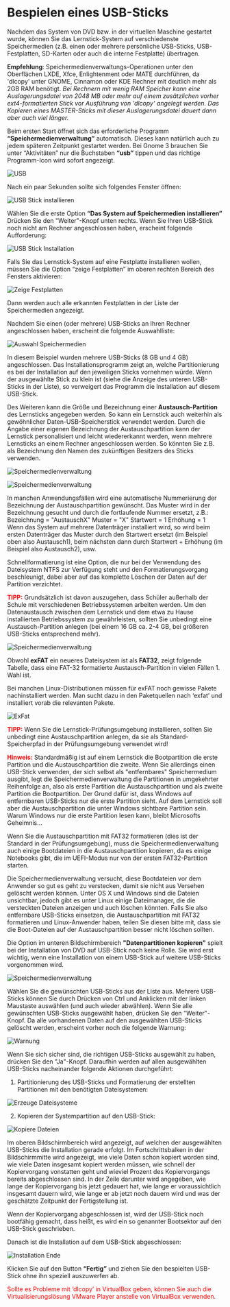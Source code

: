 # Bespielen eines USB-Sticks

Nachdem das System von DVD bzw. in der virtuellen Maschine gestartet wurde, können Sie das Lernstick-System auf verschiedenste Speichermedien (z.B. einen oder mehrere persönliche USB-Sticks, USB-Festplatten, SD-Karten oder auch die interne Festplatte) übertragen. 

**Empfehlung**: Speichermedienverwaltungs-Operationen unter den Oberflächen LXDE, Xfce, Enlightenment oder MATE durchführen, da 'dlcopy' unter GNOME, Cinnamon oder KDE Rechner mit deutlich mehr als 2GB RAM benötigt.
*Bei Rechnern mit wenig RAM Speicher kann eine Auslagerungsdatei von 2048 MB oder mehr auf einem zusätzlichen vorher ext4-formatierten Stick vor Ausführung von 'dlcopy' angelegt werden. Das Kopieren eines MASTER-Sticks mit dieser Auslagerungsdatei dauert dann aber auch viel länger.*

Beim ersten Start öffnet sich das erforderliche Programm **“Speichermedienverwaltung”** automatisch. 
Dieses kann natürlich auch zu jedem späteren Zeitpunkt gestartet werden. 
Bei Gnome 3 brauchen Sie unter “Aktivitäten” nur die Buchstaben **“usb”** tippen und das richtige Programm-Icon wird sofort angezeigt.

![](../../assets/usb.png "USB")

Nach ein paar Sekunden sollte sich folgendes Fenster öffnen:

![](../../assets/stick-installieren.png "USB Stick installieren")

Wählen Sie die erste Option **“Das System auf Speichermedien installieren”**
Drücken Sie den "Weiter"-Knopf unten rechts. Wenn Sie Ihren USB-Stick noch nicht am Rechner angeschlossen haben, erscheint folgende Aufforderung:

![](../../assets/usb-stick-installation.png "USB Stick Installation")

Falls Sie das Lernstick-System auf eine Festplatte installieren wollen, müssen Sie die Option “zeige Festplatten” im oberen rechten Bereich des Fensters aktivieren:

![](../../assets/zeige-festplatten.png "Zeige Festplatten")

Dann werden auch alle erkannten Festplatten in der Liste der Speichermedien angezeigt.

Nachdem Sie einen (oder mehrere) USB-Sticks an Ihren Rechner angeschlossen haben, erscheint die folgende Auswahlliste:

![](../../assets/auswahl-speichermedien.png "Auswahl Speichermedien")

In diesem Beispiel wurden mehrere USB-Sticks (8 GB und 4 GB) angeschlossen. 
Das Installationsprogramm zeigt an, welche Partitionierung es bei der Installation auf den jeweiligen Sticks vornehmen würde. Wenn der ausgewählte Stick zu klein ist (siehe die Anzeige des unteren USB-Sticks in der Liste), so verweigert das Programm die Installation auf diesem USB-Stick. 

Des Weiteren kann die Größe und Bezeichnung einer **Austausch-Partition** des Lernsticks angegeben werden. 
So kann ein Lernstick auch weiterhin als gewöhnlicher Daten-USB-Speicherstick verwendet werden. 
Durch die Angabe einer eigenen Bezeichnung der Austauschpartition kann der Lernstick personalisiert und leicht wiedererkannt werden, wenn mehrere Lernsticks an einem Rechner angeschlossen werden. So könnten Sie z.B. als Bezeichnung den Namen des zukünftigen Besitzers des Sticks verwenden.

![](../../assets/speichermedienverwaltung.png "Speichermedienverwaltung")

![](../../assets/speichermedienverwaltung-2.png "Speichermedienverwaltung")

In manchen Anwendungsfällen wird eine automatische Nummerierung der Bezeichnung der Austauschpartition gewünscht. Das Muster wird in der Bezeichnung gesucht und durch die fortlaufende Nummer ersetzt, z.B.:
    Bezeichnung = "AustauschX"
    Muster = "X"
    Startwert = 1
    Erhöhung = 1
Wenn das System auf mehrere Datenträger installiert wird, so wird beim ersten Datenträger das Muster durch den Startwert ersetzt (im Beispiel oben also Austausch1), beim nächsten dann durch Startwert + Erhöhung (im Beispiel also Austausch2), usw.

Schnellformatierung ist eine Option, die nur bei der Verwendung des Dateisystem NTFS zur Verfügung steht und den Formatierungsvorgang beschleunigt, dabei aber auf das komplette Löschen der Daten auf der Partition verzichtet.

**<span style="color:red">TIPP:</span>** Grundsätzlich ist davon auszugehen, dass Schüler außerhalb der Schule mit verschiedenen Betriebssystemen arbeiten werden. Um den Datenaustausch zwischen dem Lernstick und dem etwa zu Hause installierten Betriebssystem zu gewährleisten, sollten Sie unbedingt eine Austausch-Partition anlegen (bei einem 16 GB ca. 2-4 GB, bei größeren USB-Sticks entsprechend mehr).

![](../../assets/speichermedienverwaltung-2.png "Speichermedienverwaltung")

Obwohl **exFAT** ein neueres Dateisystem ist als **FAT32**, zeigt folgende Tabelle, dass eine FAT-32 formatierte Austausch-Partition in vielen Fällen 1. Wahl ist.

Bei manchen Linux-Distributionen müssen für exFAT noch gewisse Pakete nachinstalliert werden.
Man sucht dazu in den Paketquellen nach ‘exfat’ und installiert vorab die relevanten Pakete.

![](../../assets/exFAT.png "ExFat")

**<span style="color:red">TIPP:</span>** Wenn Sie die Lernstick-Prüfungsumgebung installieren, sollten Sie unbedingt eine Austauschpartition anlegen, da sie als Standard-Speicherpfad in der Prüfungsumgebung verwendet wird!

**<span style="color:red">Hinweis:</span>** Standardmäßig ist auf einem Lernstick die Bootpartition die erste Partition und die Austauschpartition die zweite. Wenn Sie allerdings einen USB-Stick verwenden, der sich selbst als "entfernbares" Speichermedium ausgibt, legt die Speichermedienverwaltung die Partitionen in umgekehrter Reihenfolge an, also als erste Partition die Austauschpartition und als zweite Partition die Bootpartition. Der Grund dafür ist, dass Windows auf entfernbaren USB-Sticks nur die erste Partition sieht. Auf dem Lernstick soll aber die Austauschpartition die unter Windows sichtbare Partition sein. Warum Windows nur die erste Partition lesen kann, bleibt Microsofts Geheimnis…

Wenn Sie die Austauschpartition mit FAT32 formatieren (dies ist der Standard in der Prüfungsumgebung), muss die Speichermedienverwaltung auch einige Bootdateien in die Austauschpartition kopieren, da es einige Notebooks gibt, die im UEFI-Modus nur von der ersten FAT32-Partition starten.

Die Speichermedienverwaltung versucht, diese Bootdateien vor dem Anwender so gut es geht zu verstecken, damit sie nicht aus Versehen gelöscht werden können. Unter OS X und Windows sind die Dateien unsichtbar, jedoch gibt es unter Linux einige Dateimanager, die die versteckten Dateien anzeigen und auch löschen könnten. Falls Sie also entfernbare USB-Sticks einsetzen, die Austauschpartition mit FAT32 formatieren und Linux-Anwender haben, teilen Sie diesen bitte mit, dass sie die Boot-Dateien auf der Austauschpartition besser nicht löschen sollten.

Die Option im unteren Bildschirmbereich **"Datenpartitionen kopieren"** spielt bei der Installation von DVD auf USB-Stick noch keine Rolle. Sie wird erst wichtig, wenn eine Installation von einem USB-Stick auf weitere USB-Sticks vorgenommen wird.

![](../../assets/speichermedienverwaltung.png "Speichermedienverwaltung")

Wählen Sie die gewünschten USB-Sticks aus der Liste aus. Mehrere USB-Sticks können Sie durch Drücken von Ctrl und Anklicken mit der linken Maustaste auswählen (und auch wieder abwählen). Wenn Sie alle gewünschten USB-Sticks ausgewählt haben, drücken Sie den "Weiter"-Knopf. Da alle vorhandenen Daten auf den ausgewählten USB-Sticks gelöscht werden, erscheint vorher noch die folgende Warnung:

![](../../assets/warnung-datenpartition.png "Warnung")

Wenn Sie sich sicher sind, die richtigen USB-Sticks ausgewählt zu haben, drücken Sie den "Ja"-Knopf. Daraufhin werden auf allen ausgewählten USB-Sticks nacheinander folgende Aktionen durchgeführt:
1) Partitionierung des USB-Sticks und Formatierung der erstellten Partitionen mit den benötigten Dateisystemen:

![](../../assets/erzeuge-dateisysteme.png "Erzeuge Dateisysteme")

2) Kopieren der Systempartition auf den USB-Stick:

![](../../assets/kopiere-dateien.png "Kopiere Dateien")

Im oberen Bildschirmbereich wird angezeigt, auf welchen der ausgewählten USB-Sticks die Installation gerade erfolgt. Im Fortschrittsbalken in der Bildschirmmitte wird angezeigt, wie viele Daten schon kopiert worden sind, wie viele Daten insgesamt kopiert werden müssen, wie schnell der Kopiervorgang vonstatten geht und wieviel Prozent des Kopiervorgangs bereits abgeschlossen sind. 
In der Zeile darunter wird angegeben, wie lange der Kopiervorgang bis jetzt gedauert hat, wie lange er voraussichtlich insgesamt dauern wird, wie lange er ab jetzt noch dauern wird und was der geschätzte Zeitpunkt der Fertigstellung ist.

Wenn der Kopiervorgang abgeschlossen ist, wird der USB-Stick noch bootfähig gemacht, dass heißt, es wird ein so genannter Bootsektor auf den USB-Stick geschrieben.

Danach ist die Installation auf dem USB-Stick abgeschlossen:

![](../../assets/installation-ende.png "Installation Ende")

Klicken Sie auf den Button **“Fertig”** und ziehen Sie den bespielten USB-Stick ohne ihn speziell auszuwerfen ab.

<span style="color:red">Sollte es Probleme mit ‘dlcopy’ in VirtualBox geben, können Sie auch die Virtualisierungslösung VMware Player anstelle von VirtualBox verwenden.</span>